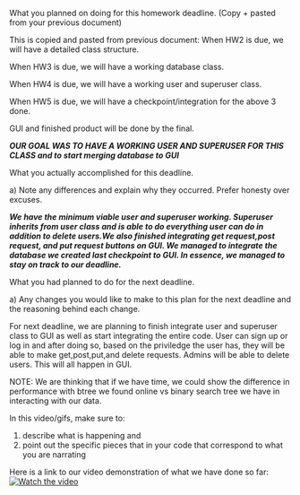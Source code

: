 What you planned on doing for this homework deadline. (Copy + pasted from your previous document)

This is copied and pasted from previous document:
When HW2 is due, we will have a detailed class structure.

When HW3 is due, we will have a working database class.

When HW4 is due, we will have a working user and superuser class.

When HW5 is due, we will have a checkpoint/integration for the above 3 done.

GUI and finished product will be done by the final.

***OUR GOAL WAS TO HAVE A WORKING USER AND SUPERUSER FOR THIS CLASS and to start merging database to GUI***

What you actually accomplished for this deadline.

a) Note any differences and explain why they occurred. Prefer honesty over excuses.

***We have the minimum viable user and superuser working. Superuser inherits from user class and is able to do everything user can do in addition to delete users.We also finished integrating get request,post request, and put request buttons on GUI. We managed to integrate the database we created last checkpoint to GUI. In essence, we managed to stay on track to our deadline.***

What you had planned to do for the next deadline.

a) Any changes you would like to make to this plan for the next deadline and the reasoning behind each change.

For next deadline, we are planning to finish integrate user and superuser class to GUI as well as start integrating the entire code. User can sign up or log in and after doing so, based on the priviledge the user has, they will be able to make get,post,put,and delete requests. Admins will be able to delete users. This will all happen in GUI. 

NOTE: We are thinking that if we have time, we could show the difference in performance with btree we found online vs binary search tree we have in interacting with our data. 

In this video/gifs, make sure to:
1) describe what is happening and 
2) point out the specific pieces that in your code that correspond to what you are narrating

Here is a link to our video demonstration of what we have done so far:
[![Watch the video](https://i.imgur.com/vKb2F1B.png)](https://www.youtube.com/watch?v=JLt7IPtgVbA&feature=youtu.be&ab_channel=BrianNguyen
)



